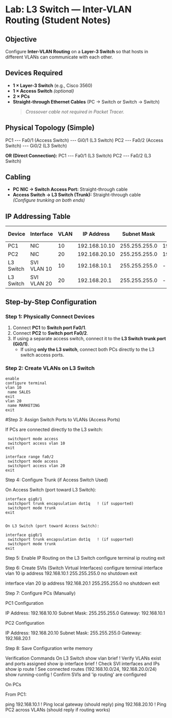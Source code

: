 #  **Lab: L3 Switch — Inter-VLAN Routing (Student Notes)**


##  **Objective**
Configure **Inter-VLAN Routing** on a **Layer-3 Switch** so that hosts in different VLANs can communicate with each other.



##  **Devices Required**
- **1 × Layer-3 Switch** (e.g., Cisco 3560)  
- **1 × Access Switch** *(optional)*  
- **2 × PCs**  
- **Straight-through Ethernet Cables** (PC → Switch or Switch → Switch)  
  >  *Crossover cable not required in Packet Tracer.*


##  **Physical Topology (Simple)**

PC1 --- Fa0/1 (Access Switch) --- Gi0/1 (L3 Switch)
PC2 --- Fa0/2 (Access Switch) --- Gi0/2 (L3 Switch)


**OR (Direct Connection):**
PC1 --- Fa0/1 (L3 Switch)
PC2 --- Fa0/2 (L3 Switch)



##  **Cabling**
- **PC NIC → Switch Access Port:** Straight-through cable  
- **Access Switch → L3 Switch (Trunk):** Straight-through cable  
  *(Configure trunking on both ends)*


## **IP Addressing Table**

| **Device** | **Interface** | **VLAN** | **IP Address** | **Subnet Mask** | **Default Gateway** |
|-------------|---------------|----------|----------------|-----------------|---------------------|
| PC1 | NIC | 10 | 192.168.10.10 | 255.255.255.0 | 192.168.10.1 |
| PC2 | NIC | 20 | 192.168.20.10 | 255.255.255.0 | 192.168.20.1 |
| L3 Switch | SVI VLAN 10 | 10 | 192.168.10.1 | 255.255.255.0 | - |
| L3 Switch | SVI VLAN 20 | 20 | 192.168.20.1 | 255.255.255.0 | - |


##  **Step-by-Step Configuration**


###  **Step 1: Physically Connect Devices**
1. Connect **PC1** to **Switch port Fa0/1**.  
2. Connect **PC2** to **Switch port Fa0/2**.  
3. If using a separate access switch, connect it to the **L3 Switch trunk port (Gi0/1)**.  
   - If using **only the L3 switch**, connect both PCs directly to the L3 switch access ports.

### **Step 2: Create VLANs on L3 Switch**
```
enable
configure terminal
vlan 10
 name SALES
exit
vlan 20
 name MARKETING
exit
```
#Step 3: Assign Switch Ports to VLANs (Access Ports)

If PCs are connected directly to the L3 switch:

```interface range fa0/1
 switchport mode access
 switchport access vlan 10
exit

interface range fa0/2
 switchport mode access
 switchport access vlan 20
exit
 ```

 Step 4: Configure Trunk (if Access Switch Used)

On Access Switch (port toward L3 Switch):

```
interface gig0/1
 switchport trunk encapsulation dot1q   ! (if supported)
 switchport mode trunk
exit


On L3 Switch (port toward Access Switch):

interface gig0/1
 switchport trunk encapsulation dot1q   ! (if supported)
 switchport mode trunk
exit
```



 Step 5: Enable IP Routing on the L3 Switch
configure terminal
ip routing
exit

 Step 6: Create SVIs (Switch Virtual Interfaces)
configure terminal
interface vlan 10
 ip address 192.168.10.1 255.255.255.0
 no shutdown
exit

interface vlan 20
 ip address 192.168.20.1 255.255.255.0
 no shutdown
exit

 Step 7: Configure PCs (Manually)

PC1 Configuration

IP Address: 192.168.10.10
Subnet Mask: 255.255.255.0
Gateway: 192.168.10.1


PC2 Configuration

IP Address: 192.168.20.10
Subnet Mask: 255.255.255.0
Gateway: 192.168.20.1


 Step 8: Save Configuration
write memory

 Verification Commands
 On L3 Switch
show vlan brief           ! Verify VLANs exist and ports assigned
show ip interface brief   ! Check SVI interfaces and IPs
show ip route             ! See connected routes (192.168.10.0/24, 192.168.20.0/24)
show running-config       ! Confirm SVIs and 'ip routing' are configured

 On PCs

From PC1:

ping 192.168.10.1     ! Ping local gateway (should reply)
ping 192.168.20.10    ! Ping PC2 across VLANs (should reply if routing works)




